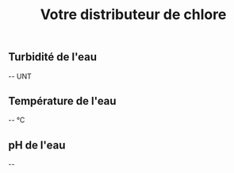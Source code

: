 <!DOCTYPE html>
<html lang="en">
<head>
    <meta charset="UTF-8">
</head>
<body>
    <header>
        <h1>Votre distributeur de chlore</h1>
    </header>
    <main>
        <div class="sensor">
            <h2>Turbidité de l'eau</h2>
            <p><span id="temp_sensor1">--</span> UNT</p>
        </div>
        <div class="sensor">
            <h2>Température de l'eau</h2>
            <p><span id="light_sensor2">--</span> °C</p>
        </div>
        <div class="sensor">
            <h2>pH de l'eau</h2>
            <p><span id="co2_sensor3">--</span> </p>
        </div>
    </main>
</body>
</html>
